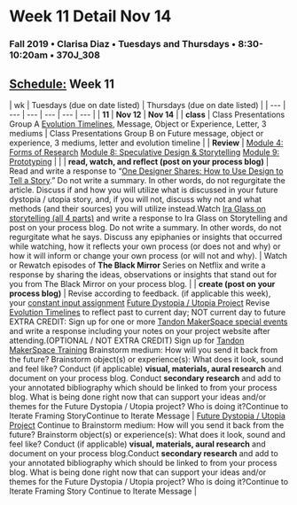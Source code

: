# Week 11 Detail Nov 14

### Fall 2019 • Clarisa Diaz • Tuesdays and Thursdays • 8:30-10:20am • 370J_308

## [Schedule:](./) Week 11

| wk | Tuesdays \(due on date listed\) | Thursdays \(due on date listed\) |
| --- | --- | --- | --- | --- | --- |
| **11** | **Nov 12** | **Nov 14** |
| **class** | Class Presentations Group A [Evolution Timelines](evolution-timeline.md), Message, Object or Experience, Letter, 3 mediums  |  Class Presentations Group B on Future message, object or experience, 3 mediums, letter and evolution timeline |
| **Review** | [Module 4: Forms of Research](http://teaching.polishedsolid.com/ip/mod4/content/index.html) [Module 8: Speculative Design & Storytelling](http://teaching.polishedsolid.com/ip/mod8/content/index.html) [Module 9: Prototyping](http://teaching.polishedsolid.com/ip/mod9/content/index.html) |  |
| **read, watch, and reflect \(post on your process blog\)** | Read and write a response to “[One Designer Shares: How to Use Design to Tell a Story](http://www.howdesign.com/design-creativity/storytelling/).” Do not write a summary. In other words, do not regurgitate the article. Discuss if and how you will utilize what is discussed in your future dystopia / utopia story, and, if you will not, discuss why not and what methods \(and their sources\) you will utilize instead.Watch [Ira Glass on storytelling \(all 4 parts\)](https://www.youtube.com/watch?v=5pFI9UuC_fc&list=PLE108783228F1E008) and write a response to Ira Glass on Storytelling and post on your process blog. Do not write a summary. In other words, do not regurgitate what he says. Discuss any epiphanies or insights that occurred while watching, how it reflects your own process \(or does not and why\) or how it will inform or change your own process \(or will not and why\). | Watch or Rewatch episodes of **The Black Mirror** Series on Netflix and write a response by sharing the ideas, observations or insights that stand out for you from The Black Mirror on your process blog. |
| **create \(post on your process blog\)** | Revise according to feedback.  \(if applicable this week\), your [constant input assignment](constant-input-or-output.md)   [Future Dystopia / Utopia Project](.future-dystopia-utopia-project.md) Revise [Evolution Timelines](evolution-timeline.md) to reflect past to current day; NOT current day to future EXTRA CREDIT: Sign up for one or more [Tandon MakerSpace special events](http://engineering.nyu.edu/life/student-resources/makerspace) and write a response including your notes on your project website after attending.\(OPTIONAL / NOT EXTRA CREDIT\) Sign up for [Tandon MakerSpace Training](https://wp.nyu.edu/makerspace/training-calendar) Brainstorm medium: How will you send it back from the future? Brainstorm object\(s\) or experience\(s\): What does it look, sound and feel like? Conduct \(if applicable\) **visual, materials, aural research** and document on your process blog. Conduct **secondary research** and add to your annotated bibliography which should be linked to from your process blog.  What is being done right now that can support your ideas and/or themes for the Future Dystopia / Utopia project? Who is doing it?Continue to Iterate Framing StoryContinue to Iterate Message | [Future Dystopia / Utopia Project](future-dystopia-utopia-project.md) Continue to Brainstorm medium: How will you send it back from the future? Brainstorm object\(s\) or experience\(s\): What does it look, sound and feel like? Conduct \(if applicable\) **visual, materials, aural research** and document on your process blog.Conduct **secondary research** and add to your annotated bibliography which should be linked to from your process blog. What is being done right now that can support your ideas and/or themes for the Future Dystopia / Utopia project? Who is doing it?Continue to Iterate Framing Story Continue to Iterate Message |

